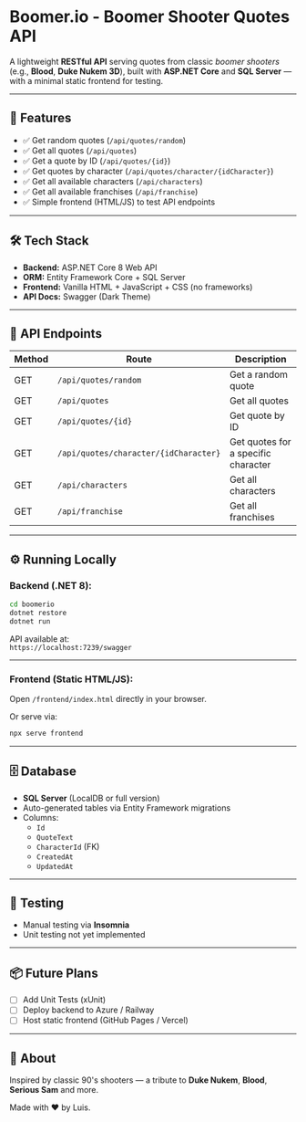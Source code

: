 # Boomer.io - Boomer Shooter Quotes API

A lightweight **RESTful API** serving quotes from classic *boomer shooters* (e.g., **Blood**, **Duke Nukem 3D**), built with **ASP.NET Core** and **SQL Server** — with a minimal static frontend for testing.

---

## 🚀 Features

- ✅ Get random quotes (`/api/quotes/random`)
- ✅ Get all quotes (`/api/quotes`)
- ✅ Get a quote by ID (`/api/quotes/{id}`)
- ✅ Get quotes by character (`/api/quotes/character/{idCharacter}`)
- ✅ Get all available characters (`/api/characters`)
- ✅ Get all available franchises (`/api/franchise`)
- ✅ Simple frontend (HTML/JS) to test API endpoints

---

## 🛠️ Tech Stack

- **Backend:** ASP.NET Core 8 Web API
- **ORM:** Entity Framework Core + SQL Server
- **Frontend:** Vanilla HTML + JavaScript + CSS (no frameworks)
- **API Docs:** Swagger (Dark Theme)

---

## 🔗 API Endpoints

| Method | Route                                   | Description                          |
|--------|----------------------------------------|------------------------------------|
| GET    | `/api/quotes/random`                   | Get a random quote                  |
| GET    | `/api/quotes`                          | Get all quotes                     |
| GET    | `/api/quotes/{id}`                     | Get quote by ID                    |
| GET    | `/api/quotes/character/{idCharacter}` | Get quotes for a specific character|
| GET    | `/api/characters`                      | Get all characters                 |
| GET    | `/api/franchise`                       | Get all franchises                 |

---

## ⚙️ Running Locally

### Backend (.NET 8):

```bash
cd boomerio
dotnet restore
dotnet run
```

API available at:  
`https://localhost:7239/swagger`

---

### Frontend (Static HTML/JS):

Open `/frontend/index.html` directly in your browser.

Or serve via:

```bash
npx serve frontend
```

---

## 🗄️ Database

- **SQL Server** (LocalDB or full version)
- Auto-generated tables via Entity Framework migrations
- Columns:
  - `Id`
  - `QuoteText`
  - `CharacterId` (FK)
  - `CreatedAt`
  - `UpdatedAt`

---

## 🧪 Testing

- Manual testing via **Insomnia**
- Unit testing not yet implemented

---

## 📦 Future Plans

- [ ] Add Unit Tests (xUnit)
- [ ] Deploy backend to Azure / Railway
- [ ] Host static frontend (GitHub Pages / Vercel)

---

## 🤘 About

Inspired by classic 90's shooters — a tribute to **Duke Nukem**, **Blood**, **Serious Sam** and more.

Made with ❤️ by Luis.
